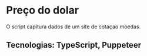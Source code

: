 # Preço do dolar
<div>
O script capitura dados de um site de cotaçao moedas.<br>
</div>
<h2>Tecnologias: TypeScript, Puppeteer</h2>
